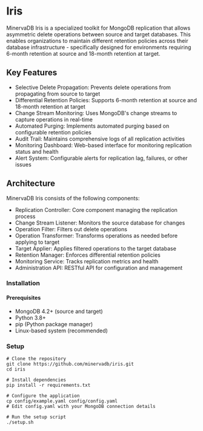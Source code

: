 # Iris
MinervaDB Iris is a specialized toolkit for MongoDB replication that allows asymmetric delete operations between source and target databases. This enables organizations to maintain different retention policies across their database infrastructure - specifically designed for environments requiring 6-month retention at source and 18-month retention at target.


## Key Features

* Selective Delete Propagation: Prevents delete operations from propagating from source to target
* Differential Retention Policies: Supports 6-month retention at source and 18-month retention at target
* Change Stream Monitoring: Uses MongoDB's change streams to capture operations in real-time
* Automated Purging: Implements automated purging based on configurable retention policies
* Audit Trail: Maintains comprehensive logs of all replication activities
* Monitoring Dashboard: Web-based interface for monitoring replication status and health
* Alert System: Configurable alerts for replication lag, failures, or other issues

## Architecture

MinervaDB Iris consists of the following components:

* Replication Controller: Core component managing the replication process
* Change Stream Listener: Monitors the source database for changes
* Operation Filter: Filters out delete operations
* Operation Transformer: Transforms operations as needed before applying to target
* Target Applier: Applies filtered operations to the target database
* Retention Manager: Enforces differential retention policies
* Monitoring Service: Tracks replication metrics and health
* Administration API: RESTful API for configuration and management

### Installation

 #### Prerequisites

* MongoDB 4.2+ (source and target)
* Python 3.8+
* pip (Python package manager)
* Linux-based system (recommended)


### Setup

```
# Clone the repository
git clone https://github.com/minervadb/iris.git
cd iris

# Install dependencies
pip install -r requirements.txt

# Configure the application
cp config/example.yaml config/config.yaml
# Edit config.yaml with your MongoDB connection details

# Run the setup script
./setup.sh

```

